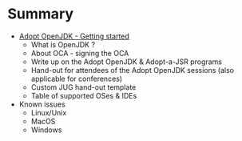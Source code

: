 # Summary

* [Adopt OpenJDK - Getting started](adopt_openjdk_-_getting_started.md)
   * What is OpenJDK ?
   * About OCA - signing the OCA
   * Write up on the Adopt OpenJDK & Adopt-a-JSR programs
   * Hand-out for attendees of the Adopt OpenJDK sessions (also applicable for conferences)
   * Custom JUG hand-out template
   * Table of supported OSes & IDEs
* Known issues
   * Linux/Unix
   * MacOS
   * Windows

